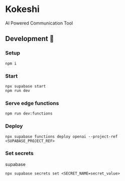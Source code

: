 # Kokeshi

AI Powered Communication Tool

## Development 👷

### Setup

```shell
npm i
```

### Start

```shell
npx supabase start
npm run dev
```

### Serve edge functions

```shell
npm run dev:functions
```

### Deploy

```shell
npx supabase functions deploy openai --project-ref <SUPABASE_PROJECT_REF>
```

### Set secrets

supabase

```shell
npx supabase secrets set <SECRET_NAME=secret_value>
```

